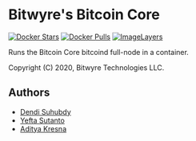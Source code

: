 # Bitwyre's Bitcoin Core

[![Docker Stars](https://img.shields.io/docker/stars/bitwyre/crypto-bitcoin-core.svg)](https://hub.docker.com/r/bitwyre/crypto-bitcoin-core/)
[![Docker Pulls](https://img.shields.io/docker/pulls/bitwyre/crypto-bitcoin-core.svg)](https://hub.docker.com/r/bitwyre/crypto-bitcoin-core/)
[![ImageLayers](https://images.microbadger.com/badges/image/bitwyre/crypto-bitcoin-core.svg)](https://microbadger.com/images/bitwyre/crypto-bitcoin-core)

Runs the Bitcoin Core bitcoind full-node in a container.

Copyright (C) 2020, Bitwyre Technologies LLC.

## Authors

- [Dendi Suhubdy](https://github.com/dendisuhubdy)
- [Yefta Sutanto](https://github.com/nevrending)
- [Aditya Kresna](https://github.com/ujang360)
